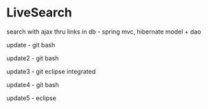 LiveSearch
==========

search with ajax thru links in db - spring mvc, hibernate model + dao

update - git bash

update2 - git bash

update3 - git eclipse integrated

update4 - git bash

update5 - eclipse


